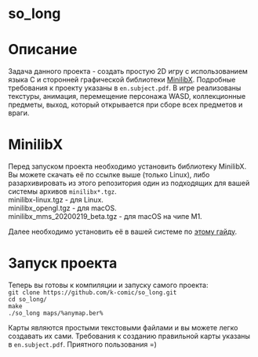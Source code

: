 # so_long

# Описание
Задача данного проекта - создать простую 2D игру с использованием языка C и сторонней графической библиотеки [MinilibX](https://github.com/42Paris/minilibx-linux).
Подробные требования к проекту указаны в `en.subject.pdf`.
В игре реализованы текстуры, анимация, перемещение персонажа WASD, коллекционные предметы, выход, который открывается при сборе всех предметов и враги.

# MinilibX
Перед запуском проекта необходимо установить библиотеку MinilibX. Вы можете скачать её по ссылке выше (только Linux), либо разархивировать из этого репозитория один из подходящих для вашей системы архивов `minilibx*.tgz`.  
minilibx-linux.tgz - для Linux.  
minilibx_opengl.tgz - для macOS.  
minilibx_mms_20200219_beta.tgz - для macOS на чипе M1.

Далее необходимо установить её в вашей системе по [этому гайду](https://github.com/42Paris/minilibx-linux/blob/master/README.md).

# Запуск проекта
Теперь вы готовы к компиляции и запуску самого проекта:  
`git clone https://github.com/k-comic/so_long.git`  
`cd so_long/`  
`make`  
`./so_long maps/%anymap.ber%`

Карты являются простыми текстовыми файлами и вы можете легко создавать их сами. Требования к созданию правильной карты указаны в `en.subject.pdf`. Приятного пользования =)
